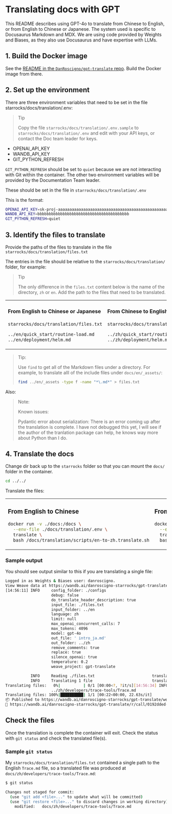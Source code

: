 # Translating docs with GPT

This README describes using GPT-4o to translate from Chinese to English, or from English to Chinese or Japanese. The system used is specific to Docusaurus Markdown and MDX. We are using code provided by Weights and Biases, as they also use Docusaurus and have expertise with LLMs.

## 1. Build the Docker image

  See the [README in the `DanRoscigno/gpt-translate` repo](https://github.com/DanRoscigno/gpt_translate/blob/main/README.md). Build the Docker image from there.

## 2. Set up the environment

There are three environment variables that need to be set in the file starrocks/docs/translation/.env:

> Tip
>
> Copy the file `starrocks/docs/translation/.env.sample` to `starrocks/docs/translation/.env` and edit with your API keys, or contact the Doc team leader for keys.

- OPENAI_API_KEY
- WANDB_API_KEY
- GIT_PYTHON_REFRESH

`GIT_PYTHON_REFRESH` should be set to `quiet` because we are not interacting with Git within the container. The other two environment variables will be provided by the Documentation Team leader.

These should be set in the file in `starrocks/docs/translation/.env`

This is the format:

```bash
OPENAI_API_KEY=sk-proj-aaaaaaaaaaaaaaaaaaaaaaaaaaaaaaaaaaaaaaaaaaaaaaaa
WANDB_API_KEY=bbbbbbbbbbbbbbbbbbbbbbbbbbbbbbbbbbbbbbbb
GIT_PYTHON_REFRESH=quiet
```
## 3. Identify the files to translate

Provide the paths of the files to translate in the file `starrocks/docs/translation/files.txt`

The entries in the file should be relative to the `starrocks/docs/translation/` folder, for example:

> Tip
>
> The only difference in the `files.txt` content below is the name of the directory, `zh` or `en`. Add the path to the files that need to be translated.

<table>
<tr>
<td>

#### From English to Chinese or Japanese

`starrocks/docs/translation/files.txt`

```bash
../en/quick_start/routine-load.md
../en/deployment/helm.md
```

</td>
<td>

#### From Chinese to English

`starrocks/docs/translation/files.txt`

```bash
../zh/quick_start/routine-load.md
../zh/deployment/helm.md
```

</td>
</tr>
</table>

> Tip:
>
> Use `find` to get all of the Markdown files under a directory. For example, to translate alll of the include files under `docs/en/_assets/`:
>
> ```bash
> find ../en/_assets -type f -name "*\.md*" > files.txt
> ```

Also:

> Note:
>
> Known issues:
>
> Pydantic error about serialization: There is an error coming up after the translation is complete. I have not debugged this yet, I will see if the author of the tranlation package can help, he knows way more about Python than I do.

## 4. Translate the docs

Change dir back up to the `starrocks` folder so that you can mount the `docs/` folder in the container.

```bash
cd ../../
```

Translate the files:

<table>
<tr>
<td>

### From English to Chinese

```bash
docker run -v ./docs:/docs \
  --env-file ./docs/translation/.env \
  translate \
  bash /docs/translation/scripts/en-to-zh.translate.sh
```

</td>
<td>

### From English to Japanese

```bash
docker run -v ./docs:/docs \
  --env-file ./docs/translation/.env \
  translate \
  bash /docs/translation/scripts/en-to-ja.translate.sh
```

</td>
<td>

### From Chinese to English

```bash
docker run -v ./docs:/docs \
  --env-file ./docs/translation/.env \
  translate \
  bash /docs/translation/scripts/zh-to-en.translate.sh
```

</td>
</tr>
</table>

### Sample output

You should see output similar to this if you are translating a single file:

```bash
Logged in as Weights & Biases user: danroscigno.
View Weave data at https://wandb.ai/danroscigno-starrocks/gpt-translate/weave
[14:56:11] INFO     config_folder: ./configs                           cli.py:70
                    debug: false
                    do_translate_header_description: true
                    input_file: ./files.txt
                    input_folder: ../en
                    language: zh
                    limit: null
                    max_openai_concurrent_calls: 7
                    max_tokens: 4096
                    model: gpt-4o
                    out_file: ' intro_ja.md'
                    out_folder: ../zh
                    remove_comments: true
                    replace: true
                    silence_openai: true
                    temperature: 0.2
                    weave_project: gpt-translate

           INFO     Reading ./files.txt                         translate.py:195
           INFO     Translating 1 file                          translate.py:202
Translating files:   0%|          | 0/1 [00:00<?, ?it/s][14:56:34] INFO     ✅ Translated file saved to                 translate.py:169
                    ../zh/developers/trace-tools/Trace.md
Translating files: 100%|██████████| 1/1 [00:22<00:00, 22.63s/it]
📦 Published to https://wandb.ai/danroscigno-starrocks/gpt-translate/weave/objects/Translation-zh/versions/UaI7t2Vtn8iI2Zcw7bQVHV1BMPUHYDY8cqBfcTW3QYQ
🍩 https://wandb.ai/danroscigno-starrocks/gpt-translate/r/call/0192dded-553f-7492-a82b-11539ad42bfa
```

## Check the files

Once the translation is complete the container will exit. Check the status with `git status` and check the translated file(s).

### Sample `git status`

My `starrocks/docs/translation/files.txt` contained a single path to the English `Trace.md` file, so a translated file was produced at `docs/zh/developers/trace-tools/Trace.md`:

```bash
$ git status

Changes not staged for commit:
  (use "git add <file>..." to update what will be committed)
  (use "git restore <file>..." to discard changes in working directory)
	modified:   docs/zh/developers/trace-tools/Trace.md
```

